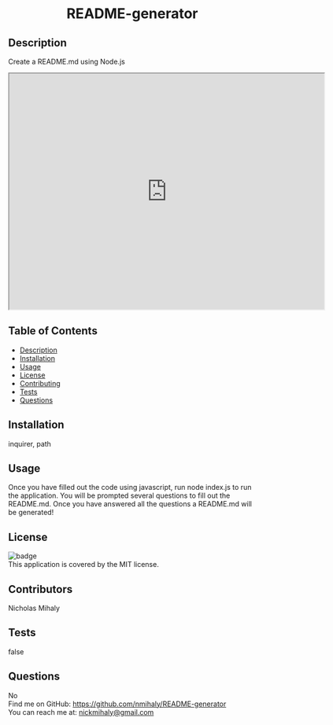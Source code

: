 <h1 align="center"> README-generator</h1>


## Description
Create a README.md using Node.js
<iframe src="https://drive.google.com/file/d/14MysTD9jLQr9w7FYvXo4ZJnDZwKvYElv/preview" width="640" height="480"></iframe>

## Table of Contents
* [Description](#description)
* [Installation](#installation)
* [Usage](#usage)
* [License](#license)
* [Contributing](#contributing)
* [Tests](#tests)
* [Questions](#questions)

## Installation
inquirer, path

## Usage
Once you have filled out the code using javascript, run node index.js to run the application. You will be prompted several questions to fill out the README.md. Once you have answered all the questions a README.md will be generated!

## License
![badge](https://img.shields.io/badge/license-MIT-red)
<br />
This application is covered by the MIT license.

## Contributors
Nicholas Mihaly

## Tests
false

## Questions
No
<br />
Find me on GitHub: https://github.com/nmihaly/README-generator
<br />
You can reach me at: nickmihaly@gmail.com
<br />                                 

